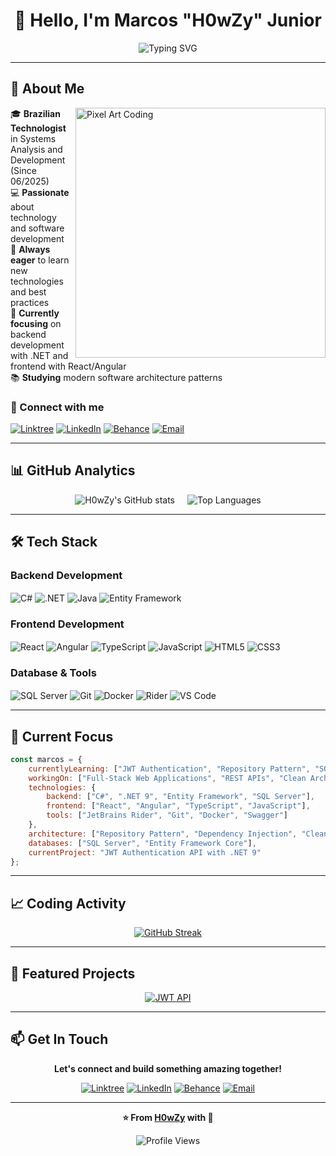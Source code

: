 # <div align="center">👋 Hello, I'm Marcos "H0wZy" Junior</div>

<div align="center">
  
![Typing SVG](https://readme-typing-svg.herokuapp.com?font=Fira+Code&weight=500&size=22&pause=1000&color=9945FF&center=true&vCenter=true&width=600&lines=Systems+Analysis+%26+Development+Student;Full-Stack+Developer;Technology+Enthusiast;Always+Learning+New+Things!)

</div>

---

## 🚀 About Me

<img align="right" alt="Pixel Art Coding" width="400" src="https://i.redd.it/bpxxqqvps4h91.gif">

🎓 **Brazilian Technologist** in Systems Analysis and Development (Since 06/2025)  
💻 **Passionate** about technology and software development  
🌱 **Always eager** to learn new technologies and best practices  
🎯 **Currently focusing** on backend development with .NET and frontend with React/Angular  
📚 **Studying** modern software architecture patterns  

### 🔗 Connect with me
[![Linktree](https://img.shields.io/badge/linktree-9945FF?style=for-the-badge&logo=linktree&logoColor=white)](https://www.linktr.ee/h0wzymarcos)
[![LinkedIn](https://img.shields.io/badge/LinkedIn-9945FF?style=for-the-badge&logo=linkedin&logoColor=white)](https://www.linkedin.com/in/marcosh0wzy/)
[![Behance](https://img.shields.io/badge/Behance-9945FF?style=for-the-badge&logo=behance&logoColor=white)](https://www.behance.net/marcosselzler)
[![Email](https://img.shields.io/badge/Email-9945FF?style=for-the-badge&logo=gmail&logoColor=white)](mailto:h0wzymarcos@gmail.com)

---

## 📊 GitHub Analytics

<div align="center" style="display: flex; justify-content: center; gap: 20px; flex-wrap: wrap;">
  
<img src="https://github-readme-stats.vercel.app/api?username=h0wzy&show_icons=true&theme=github_dark&hide_border=true&bg_color=000000&title_color=9945FF&icon_color=9945FF&text_color=ffffff" alt="H0wZy's GitHub stats" />

<img src="https://github-readme-stats.vercel.app/api/top-langs/?username=h0wzy&layout=compact&theme=github_dark&hide_border=true&bg_color=000000&title_color=9945FF&text_color=ffffff" alt="Top Languages" />

</div>

---

## 🛠️ Tech Stack

### **Backend Development**
<div style="display: inline_block">
  <img align="center" alt="C#" src="https://img.shields.io/badge/C%23-9945FF?style=for-the-badge&logo=c-sharp&logoColor=white"/>
  <img align="center" alt=".NET" src="https://img.shields.io/badge/.NET-9945FF?style=for-the-badge&logo=.net&logoColor=white"/>
  <img align="center" alt="Java" src="https://img.shields.io/badge/Java-9945FF?style=for-the-badge&logo=openjdk&logoColor=white"/>
  <img align="center" alt="Entity Framework" src="https://img.shields.io/badge/Entity%20Framework-9945FF?style=for-the-badge&logo=.net&logoColor=white"/>
</div>

### **Frontend Development**
<div style="display: inline_block">
  <img align="center" alt="React" src="https://img.shields.io/badge/React-9945FF?style=for-the-badge&logo=react&logoColor=white"/>
  <img align="center" alt="Angular" src="https://img.shields.io/badge/Angular-9945FF?style=for-the-badge&logo=angular&logoColor=white"/>
  <img align="center" alt="TypeScript" src="https://img.shields.io/badge/TypeScript-9945FF?style=for-the-badge&logo=typescript&logoColor=white"/>
  <img align="center" alt="JavaScript" src="https://img.shields.io/badge/JavaScript-9945FF?style=for-the-badge&logo=javascript&logoColor=white"/>
  <img align="center" alt="HTML5" src="https://img.shields.io/badge/HTML5-9945FF?style=for-the-badge&logo=html5&logoColor=white"/>
  <img align="center" alt="CSS3" src="https://img.shields.io/badge/CSS3-9945FF?style=for-the-badge&logo=css3&logoColor=white"/>
</div>

### **Database & Tools**
<div style="display: inline_block">
  <img align="center" alt="SQL Server" src="https://img.shields.io/badge/SQL%20Server-9945FF?style=for-the-badge&logo=microsoft-sql-server&logoColor=white"/>
  <img align="center" alt="Git" src="https://img.shields.io/badge/Git-9945FF?style=for-the-badge&logo=git&logoColor=white"/>
  <img align="center" alt="Docker" src="https://img.shields.io/badge/Docker-9945FF?style=for-the-badge&logo=docker&logoColor=white"/>
  <img align="center" alt="Rider" src="https://img.shields.io/badge/JetBrains%20Rider-9945FF?style=for-the-badge&logo=jetbrains&logoColor=white"/>
  <img align="center" alt="VS Code" src="https://img.shields.io/badge/VS%20Code-9945FF?style=for-the-badge&logo=visual-studio-code&logoColor=white"/>
</div>

---

## 🎯 Current Focus

```javascript
const marcos = {
    currentlyLearning: ["JWT Authentication", "Repository Pattern", "SOLID Principles"],
    workingOn: ["Full-Stack Web Applications", "REST APIs", "Clean Architecture"],
    technologies: {
        backend: ["C#", ".NET 9", "Entity Framework", "SQL Server"],
        frontend: ["React", "Angular", "TypeScript", "JavaScript"],
        tools: ["JetBrains Rider", "Git", "Docker", "Swagger"]
    },
    architecture: ["Repository Pattern", "Dependency Injection", "Clean Code"],
    databases: ["SQL Server", "Entity Framework Core"],
    currentProject: "JWT Authentication API with .NET 9"
};
```

---

## 📈 Coding Activity

<div align="center">
  
[![GitHub Streak](https://streak-stats.demolab.com?user=h0wzy&theme=dark&hide_border=true&background=000000&ring=9945FF&fire=9945FF&currStreakLabel=9945FF&sideNums=ffffff&currStreakNum=ffffff&sideLabels=ffffff)](https://git.io/streak-stats)

</div>

---

## 🌟 Featured Projects

<div align="center">

[![JWT API](https://github-readme-stats.vercel.app/api/pin/?username=h0wzy&repo=jwt&theme=github_dark&hide_border=true&bg_color=000000&title_color=9945FF&text_color=ffffff&icon_color=9945FF)](https://github.com/h0wzy/jwt)

</div>

---

## 📫 Get In Touch

<div align="center">

**Let's connect and build something amazing together!**

[![Linktree](https://img.shields.io/badge/linktree-9945FF?style=for-the-badge&logo=linktree&logoColor=white)](https://www.linktr.ee/h0wzymarcos)
[![LinkedIn](https://img.shields.io/badge/LinkedIn-9945FF?style=for-the-badge&logo=linkedin&logoColor=white)](https://www.linkedin.com/in/marcosh0wzy/)
[![Behance](https://img.shields.io/badge/Behance-9945FF?style=for-the-badge&logo=behance&logoColor=white)](https://www.behance.net/marcosselzler)
[![Email](https://img.shields.io/badge/Email-9945FF?style=for-the-badge&logo=gmail&logoColor=white)](mailto:h0wzymarcos@gmail.com)

</div>

---

<div align="center">
  
**⭐ From [H0wZy](https://github.com/h0wzy) with 💜**

![Profile Views](https://komarev.com/ghpvc/?username=h0wzy&color=9945FF&style=flat-square)

</div>
